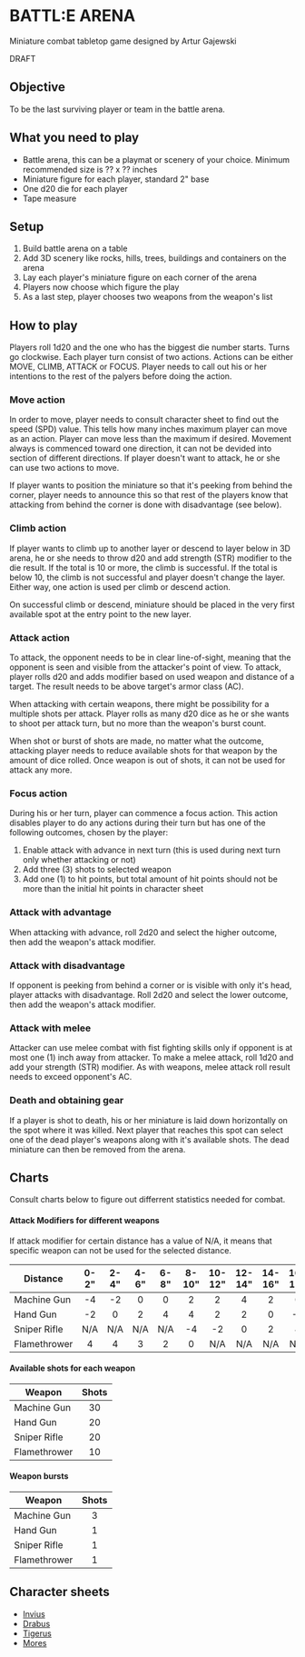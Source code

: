 # BATTL:E ARENA

Miniature combat tabletop game designed by Artur Gajewski

DRAFT

## Objective

To be the last surviving player or team in the battle arena.

## What you need to play

- Battle arena, this can be a playmat or scenery of your choice. Minimum recommended size is ?? x ?? inches
- Miniature figure for each player, standard 2" base
- One d20 die for each player
- Tape measure

## Setup

1. Build battle arena on a table
2. Add 3D scenery like rocks, hills, trees, buildings and containers on the arena
3. Lay each player's miniature figure on each corner of the arena
4. Players now choose which figure the play
5. As a last step, player chooses two weapons from the weapon's list

## How to play

Players roll 1d20 and the one who has the biggest die number starts. Turns go clockwise. Each player turn consist of two actions. Actions can be either MOVE, CLIMB, ATTACK or FOCUS. Player needs to call out his or her intentions to the rest of the palyers before doing the action.

### Move action

In order to move, player needs to consult character sheet to find out the speed (SPD) value. This tells how many inches maximum player can move as an action. Player can move less than the maximum if desired. Movement always is commenced toward one direction, it can not be devided into section of different directions. If player doesn't want to attack, he or she can use two actions to move.

If player wants to position the miniature so that it's peeking from behind the corner, player needs to announce this so that rest of the players know that attacking from behind the corner is done with disadvantage (see below).

### Climb action

If player wants to climb up to another layer or descend to layer below in 3D arena, he or she needs to throw d20 and add strength (STR) modifier to the die result. If the total is 10 or more, the climb is successful. If the total is below 10, the climb is not successful and player doesn't change the layer. Either way, one action is used per climb or descend action.

On successful climb or descend, miniature should be placed in the very first available spot at the entry point to the new layer.

### Attack action

To attack, the opponent needs to be in clear line-of-sight, meaning that the opponent is seen and visible from the attacker's point of view. To attack, player rolls d20 and adds modifier based on used weapon and distance of a target. The result needs to be above target's armor class (AC).

When attacking with certain weapons, there might be possibility for a multiple shots per attack. Player rolls as many d20 dice as he or she wants to shoot per attack turn, but no more than the weapon's burst count.

When shot or burst of shots are made, no matter what the outcome, attacking player needs to reduce available shots for that weapon by the amount of dice rolled. Once weapon is out of shots, it can not be used for attack any more.

### Focus action

During his or her turn, player can commence a focus action. This action disables player to do any actions during their turn but has one of the following outcomes, chosen by the player:

1. Enable attack with advance in next turn (this is used during next turn only whether attacking or not)
2. Add three (3) shots to selected weapon
3. Add one (1) to hit points, but total amount of hit points should not be more than the initial hit points in character sheet

### Attack with advantage

When attacking with advance, roll 2d20 and select the higher outcome, then add the weapon's attack modifier.

### Attack with disadvantage

If opponent is peeking from behind a corner or is visible with only it's head, player attacks with disadvantage. Roll 2d20 and select the lower outcome, then add the weapon's attack modifier.

### Attack with melee

Attacker can use melee combat with fist fighting skills only if opponent is at most one (1) inch away from attacker. To make a melee attack, roll 1d20 and add your strength (STR) modifier. As with weapons, melee attack roll result needs to exceed opponent's AC.

### Death and obtaining gear

If a player is shot to death, his or her miniature is laid down horizontally on the spot where it was killed. Next player that reaches this spot can select one of the dead player's weapons along with it's available shots. The dead miniature can then be removed from the arena.

## Charts

Consult charts below to figure out differrent statistics needed for combat.

#### Attack Modifiers for different weapons

If attack modifier for certain distance has a value of N/A, it means that specific weapon can not be used for the selected distance.

| Distance     | 0-2" | 2-4" | 4-6" | 6-8" | 8-10" | 10-12" | 12-14" | 14-16" | 16-18" | 18-20" | > 20" |
|--------------|:----:|:----:|:----:|:----:|:-----:|:------:|:------:|:------:|:------:|:------:|:-----:|
| Machine Gun  |  -4  |  -2  |   0  |   0  |   2   |    2   |    4   |    2   |    0   |   -2   |   -4  |
| Hand Gun     |  -2  |   0  |   2  |   4  |   4   |    2   |    2   |    0   |   -2   |   -4   |   -4  |
| Sniper Rifle |  N/A |  N/A |  N/A |  N/A |   -4  |   -2   |    0   |    2   |    4   |    4   |   4   |
| Flamethrower |   4  |   4  |   3  |   2  |   0   |   N/A  |   N/A  |   N/A  |   N/A  |   N/A  |   N/A |

#### Available shots for each weapon

| Weapon       | Shots |
|--------------|:-----:|
| Machine Gun  |   30  |
| Hand Gun     |   20  |
| Sniper Rifle |   20  |
| Flamethrower |   10  |

#### Weapon bursts

| Weapon       | Shots |
|--------------|:-----:|
| Machine Gun  |   3   |
| Hand Gun     |   1   |
| Sniper Rifle |   1   |
| Flamethrower |   1   |

## Character sheets

- [Invius](Invius.md)
- [Drabus](Drabus.md)
- [Tigerus](Tigerus.md)
- [Mores](Mores.md)
